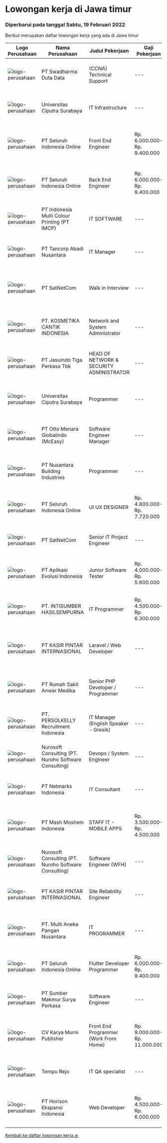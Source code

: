 
  # Lowongan kerja di Jawa timur

  ### Diperbarui pada tanggal Sabtu, 19 Februari 2022

  Berikut merupakan daftar lowongan kerja yang ada di Jawa timur

  |Logo Perusahaan | Nama Perusahaan | Judul Pekerjaan | Gaji Pekerjaan | Lokasi | Deskripsi | Tanggal diunggah | Pranala |
  | -------------- | --------------- | --------------- | --------- | --------- | -------------- | ------- | ----------- |
  |![logo-perusahaan](https://image-service-cdn.seek.com.au/c9726dd48637f2122e69fa4f05bdeddb6166e3b5/ee4dce1061f3f616224767ad58cb2fc751b8d2dc)|PT Swadharma Duta Data|(CCNA) Technical Support|---|Jakarta Raya|Kualifikasi : D3- S1 bidang Teknik Informatika, Ilmu Komputer Usia 20 - 30 tahun Pengalaman di bidang IT Network 1 - 2 Tahun Menguasai bidang IT...|Jumat, 18 Februari 2022|https://www.jobstreet.co.id/id/job/ccna-technical-support-3795046?token=0~4d93fe76-aa74-4c6c-8e33-7e556e433731&sectionRank=1&jobId=jobstreet-id-job-3795046|
|![logo-perusahaan](https://image-service-cdn.seek.com.au/61a668e162fedd86ae00bf43a51fd84e73670ff7/ee4dce1061f3f616224767ad58cb2fc751b8d2dc)|Universitas Ciputra Surabaya|IT Infrastructure|---|Surabaya|Kualifikasi : Memiliki pengalaman sebagai IT Server Administrator (Linux / Windows) Memiliki pengetahuan konsep network / jaringan infrastruktur...|Jumat, 18 Februari 2022|https://www.jobstreet.co.id/id/job/it-infrastructure-3795632?token=0~4d93fe76-aa74-4c6c-8e33-7e556e433731&sectionRank=2&jobId=jobstreet-id-job-3795632|
|![logo-perusahaan](https://image-service-cdn.seek.com.au/c768f0670f8f8212da7de609b6af9d0b2e5134cc/ee4dce1061f3f616224767ad58cb2fc751b8d2dc)|PT Seluruh Indonesia Online|Front End Engineer|Rp. 6.000.000-Rp. 9.400.000|Aceh|Front End Engineer1. Memiliki pengalaman dengan bahasa pemrograman atau framework Front End, terutama React.js 2. Memiliki keahilan dalam membangun...|Jumat, 18 Februari 2022|https://www.jobstreet.co.id/id/job/front-end-engineer-3784331?token=0~4d93fe76-aa74-4c6c-8e33-7e556e433731&sectionRank=3&jobId=jobstreet-id-job-3784331|
|![logo-perusahaan](https://image-service-cdn.seek.com.au/c768f0670f8f8212da7de609b6af9d0b2e5134cc/ee4dce1061f3f616224767ad58cb2fc751b8d2dc)|PT Seluruh Indonesia Online|Back End Engineer|Rp. 6.000.000-Rp. 9.400.000|Aceh|Back End Engineer1. Memiliki pengalaman dalam membangun RESTful APIs2. Menguasai bahasa pemrograman seperti PHP, terutama Framework Laravel3. Familiar...|Jumat, 18 Februari 2022|https://www.jobstreet.co.id/id/job/back-end-engineer-3784329?token=0~4d93fe76-aa74-4c6c-8e33-7e556e433731&sectionRank=4&jobId=jobstreet-id-job-3784329|
|![logo-perusahaan](https://image-service-cdn.seek.com.au/70294b6445f466b423ab7d9751002bfdd4afc29e/ee4dce1061f3f616224767ad58cb2fc751b8d2dc)|PT Indonesia Multi Colour Printing (PT IMCP)|IT SOFTWARE|---|Surabaya|PT.IMCP hiring for IT Software Engineer with these requirements : Bachelor Degree of Information Technology, System Information, Computer Science,...|Jumat, 18 Februari 2022|https://www.jobstreet.co.id/id/job/it-software-3776647?token=0~4d93fe76-aa74-4c6c-8e33-7e556e433731&sectionRank=5&jobId=jobstreet-id-job-3776647|
|![logo-perusahaan](https://image-service-cdn.seek.com.au/0652efd055f36d8e60bf80af55e8fc4a60ec4d88/ee4dce1061f3f616224767ad58cb2fc751b8d2dc)|PT Tancorp Abadi Nusantara|IT Manager|---|Surabaya|Developing strategy on how IT Department can contribute to business through system availability, reliability and security.This position requires:...|Kamis, 17 Februari 2022|https://www.jobstreet.co.id/id/job/it-manager-3794400?token=0~4d93fe76-aa74-4c6c-8e33-7e556e433731&sectionRank=6&jobId=jobstreet-id-job-3794400|
|![logo-perusahaan](https://image-service-cdn.seek.com.au/6108f58b8d52b8e5523830ee4b11d6074377e515/ee4dce1061f3f616224767ad58cb2fc751b8d2dc)|PT SatNetCom|Walk in Interview|---|Jawa Timur|OPEN POSITIONS: C# Software Engineer Android Software Engineer IT System Analyst Network Operation Center Senior Electronic Engineer IT Senior Project...|Kamis, 17 Februari 2022|https://www.jobstreet.co.id/id/job/walk-in-interview-3793902?token=0~4d93fe76-aa74-4c6c-8e33-7e556e433731&sectionRank=7&jobId=jobstreet-id-job-3793902|
|![logo-perusahaan](https://image-service-cdn.seek.com.au/a23ed4120d2876f8be2a340ca1a6bca9fe617562/ee4dce1061f3f616224767ad58cb2fc751b8d2dc)|PT. KOSMETIKA CANTIK INDONESIA|Network and System Administrator|---|Malang|JOBDESC Memberikan pengawasan teknis WAN &amp; LAN termasuk perencanaan, implementasi, pemeliharaan, dan pemecahan masalah. Mempersiapkan dan...|Jumat, 18 Februari 2022|https://www.jobstreet.co.id/id/job/network-and-system-administrator-3795496?token=0~4d93fe76-aa74-4c6c-8e33-7e556e433731&sectionRank=8&jobId=jobstreet-id-job-3795496|
|![logo-perusahaan](https://image-service-cdn.seek.com.au/f9cd043f1011fee386470591649d3e30b502df59/ee4dce1061f3f616224767ad58cb2fc751b8d2dc)|PT Jasuindo Tiga Perkasa Tbk|HEAD OF NETWORK & SECURITY ADMINISTRATOR|---|Sidoarjo|Kualifikasi : Pendidikan Minimal S1 Teknik Informatika/ Teknik Elektro Mempunyai pengalaman minimal 3 tahun dibidang yang sama Memiliki pengetahuan...|Jumat, 18 Februari 2022|https://www.jobstreet.co.id/id/job/head-of-network-security-administrator-3795562?token=0~4d93fe76-aa74-4c6c-8e33-7e556e433731&sectionRank=9&jobId=jobstreet-id-job-3795562|
|![logo-perusahaan](https://image-service-cdn.seek.com.au/61a668e162fedd86ae00bf43a51fd84e73670ff7/ee4dce1061f3f616224767ad58cb2fc751b8d2dc)|Universitas Ciputra Surabaya|Programmer|---|Surabaya|Memiliki pengalaman menggunakan metode SDLC dalam pembuatan aplikasi web menggunakan PHP dengan framework Codelgniter, HTML5, CSS3, dan JQuery...|Jumat, 18 Februari 2022|https://www.jobstreet.co.id/id/job/programmer-3795635?token=0~4d93fe76-aa74-4c6c-8e33-7e556e433731&sectionRank=10&jobId=jobstreet-id-job-3795635|
|![logo-perusahaan](https://image-service-cdn.seek.com.au/f315f0c605a36ea3a033e6abb5c67515d4b00ff5/ee4dce1061f3f616224767ad58cb2fc751b8d2dc)|PT Otto Menara Globalindo (McEasy)|Software Engineer Manager|---|Surabaya|Responsibilities: Manage a team of high performing Software Engineer Give constructive and thoughtful feedback, nurturing, and create an inclusive...|Jumat, 18 Februari 2022|https://www.jobstreet.co.id/id/job/software-engineer-manager-3778512?token=0~4d93fe76-aa74-4c6c-8e33-7e556e433731&sectionRank=11&jobId=jobstreet-id-job-3778512|
|![logo-perusahaan](https://image-service-cdn.seek.com.au/ddb3d7c824605196603573dec72c249975c6b4f6/ee4dce1061f3f616224767ad58cb2fc751b8d2dc)|PT Nusantara Building Industries|Programmer|---|Surabaya|REQUIREMENT :Usia maksimal 30 tahunPendidikan D3/S1 Teknik/Manajemen InformatikaMenguasai Php, Phyton, Database SQLDiutamakan yang sudah...|Jumat, 18 Februari 2022|https://www.jobstreet.co.id/id/job/programmer-3795068?token=0~4d93fe76-aa74-4c6c-8e33-7e556e433731&sectionRank=12&jobId=jobstreet-id-job-3795068|
|![logo-perusahaan](https://image-service-cdn.seek.com.au/c768f0670f8f8212da7de609b6af9d0b2e5134cc/ee4dce1061f3f616224767ad58cb2fc751b8d2dc)|PT Seluruh Indonesia Online|UI UX DESIGNER|Rp. 4.800.000-Rp. 7.720.000|Aceh|# Memiliki pengalaman di atas# Penempatan di kota Medan# Interview di lakukan secara Online dan Offline# Harus melewati tahapan seleksi sesuai sop...|Kamis, 17 Februari 2022|https://www.jobstreet.co.id/id/job/ui-ux-designer-3782793?token=0~4d93fe76-aa74-4c6c-8e33-7e556e433731&sectionRank=13&jobId=jobstreet-id-job-3782793|
|![logo-perusahaan](https://image-service-cdn.seek.com.au/6108f58b8d52b8e5523830ee4b11d6074377e515/ee4dce1061f3f616224767ad58cb2fc751b8d2dc)|PT SatNetCom|Senior IT Project Engineer|---|Jawa Timur|Skills Supervisory lead skills: able to execute plans and lead project team or sub-team to accomplish the task. Good knowledge about IT System  Good...|Rabu, 16 Februari 2022|https://www.jobstreet.co.id/id/job/senior-it-project-engineer-3781677?token=0~4d93fe76-aa74-4c6c-8e33-7e556e433731&sectionRank=14&jobId=jobstreet-id-job-3781677|
|![logo-perusahaan](https://image-service-cdn.seek.com.au/8a1bc4b6d87493a86f3053a990557345773404ef/ee4dce1061f3f616224767ad58cb2fc751b8d2dc)|PT Aplikasi Evolusi Indonesia|Junior Software Tester|Rp. 4.000.000-Rp. 5.600.000|Yogyakarta|What you will be doing (Roles and Responsibilities) Write test cases/documentations based on the requirement Perform test execution (manual) Track and...|Rabu, 16 Februari 2022|https://www.jobstreet.co.id/id/job/junior-software-tester-3792484?token=0~4d93fe76-aa74-4c6c-8e33-7e556e433731&sectionRank=15&jobId=jobstreet-id-job-3792484|
|![logo-perusahaan](https://image-service-cdn.seek.com.au/53af6d3b9d67b0cee26d0bd70165989b4d0246c4/ee4dce1061f3f616224767ad58cb2fc751b8d2dc)|PT. INTISUMBER HASILSEMPURNA|IT Programmer|Rp. 4.500.000-Rp. 6.300.000|Surabaya|Deskripsi Pekerjaan : berpengalaman dengan aplikasi database MySQL berpengalaman mengoperasikan system SAP menguasai konsep webservice ( Javascript,...|Rabu, 16 Februari 2022|https://www.jobstreet.co.id/id/job/it-programmer-3793244?token=0~4d93fe76-aa74-4c6c-8e33-7e556e433731&sectionRank=16&jobId=jobstreet-id-job-3793244|
|![logo-perusahaan](https://image-service-cdn.seek.com.au/0361bae937596b43e3f2a473257008c2d4f70004/ee4dce1061f3f616224767ad58cb2fc751b8d2dc)|PT KASIR PINTAR INTERNASIONAL|Laravel / Web Developer|---|Surabaya|Sebagai Software Engineer, peran utama anda adalah merancang dan mengembangkan API serta sistem backend yang mampu bertahan dalam jangka waktu yang...|Jumat, 18 Februari 2022|https://www.jobstreet.co.id/id/job/laravel-web-developer-3795381?token=0~4d93fe76-aa74-4c6c-8e33-7e556e433731&sectionRank=17&jobId=jobstreet-id-job-3795381|
|![logo-perusahaan](https://image-service-cdn.seek.com.au/3a6c2b428606f5e003e4942f9212030098d2ff6b/ee4dce1061f3f616224767ad58cb2fc751b8d2dc)|PT Rumah Sakit Anwar Medika|Senior PHP Developer / Programmer|---|Sidoarjo|Job Description:1. Mahir pemrograman PHP dan menguasai framework Laravel &amp; CodeIgniter2. Menguasai database Postgresql dan mySQL3. Menyertakan...|Jumat, 18 Februari 2022|https://www.jobstreet.co.id/id/job/senior-php-developer-programmer-3785423?token=0~4d93fe76-aa74-4c6c-8e33-7e556e433731&sectionRank=18&jobId=jobstreet-id-job-3785423|
|![logo-perusahaan](https://image-service-cdn.seek.com.au/a778cc2d537d275f0abc3d64068f14c4c640057e/ee4dce1061f3f616224767ad58cb2fc751b8d2dc)|PT. PERSOLKELLY Recruitment Indonesia|IT Manager (English Speaker - Gresik)|---|Gresik|Candidate must possess at least a Bachelor's Degree, Master's Degree / Post Graduate Degree, Computer Science/Information Technology or equivalent....|Selasa, 15 Februari 2022|https://www.jobstreet.co.id/id/job/it-manager-english-speaker-gresik-3790678?token=0~4d93fe76-aa74-4c6c-8e33-7e556e433731&sectionRank=19&jobId=jobstreet-id-job-3790678|
|![logo-perusahaan](https://image-service-cdn.seek.com.au/80d9f9357b1a2e56b4a86927c47c40f644df9ce9/ee4dce1061f3f616224767ad58cb2fc751b8d2dc)|Nurosoft Consulting (PT. Nuroho Software Consulting)|Devops / System Engineer|---|Surabaya|Job Description: Build, scale and support projects in high-availability Ubuntu Linux production and staging systems in cloud environment Design and...|Jumat, 18 Februari 2022|https://www.jobstreet.co.id/id/job/devops-system-engineer-3785640?token=0~4d93fe76-aa74-4c6c-8e33-7e556e433731&sectionRank=20&jobId=jobstreet-id-job-3785640|
|![logo-perusahaan](https://image-service-cdn.seek.com.au/70d04e3ce9db8d3018f940c9b7350b25d6c5e04b/ee4dce1061f3f616224767ad58cb2fc751b8d2dc)|PT Netmarks Indonesia|IT Consultant|---|Jakarta Utara|Job Desk: As an IT Consultant, you will be part of Sales Team Responsible to analyze and diagnosing customer problem or customer business need...|Kamis, 17 Februari 2022|https://www.jobstreet.co.id/id/job/it-consultant-3783156?token=0~4d93fe76-aa74-4c6c-8e33-7e556e433731&sectionRank=21&jobId=jobstreet-id-job-3783156|
|![logo-perusahaan](https://image-service-cdn.seek.com.au/ce40ae895d860bb9f78e3c50286626636a48d8ed/ee4dce1061f3f616224767ad58cb2fc751b8d2dc)|PT Mash Moshem Indonesia|STAFF IT - MOBILE APPS|Rp. 3.500.000-Rp. 4.500.000|Surabaya|Dibutuhkan seorang yang memiliki kemauan keras untuk berkontribusi dalam Team, memberikan fresh idea untuk bergabung di perusahaan dengan kriteria...|Kamis, 17 Februari 2022|https://www.jobstreet.co.id/id/job/staff-it-mobile-apps-3784216?token=0~4d93fe76-aa74-4c6c-8e33-7e556e433731&sectionRank=22&jobId=jobstreet-id-job-3784216|
|![logo-perusahaan](https://image-service-cdn.seek.com.au/80d9f9357b1a2e56b4a86927c47c40f644df9ce9/ee4dce1061f3f616224767ad58cb2fc751b8d2dc)|Nurosoft Consulting (PT. Nuroho Software Consulting)|Software Engineer (WFH)|---|Jawa Timur|Responsibilities Design &amp; develop web and mobile applications for a wide range of projects Work with a team of QA engineers and Business Analysts...|Jumat, 18 Februari 2022|https://www.jobstreet.co.id/id/job/software-engineer-wfh-3785643?token=0~4d93fe76-aa74-4c6c-8e33-7e556e433731&sectionRank=23&jobId=jobstreet-id-job-3785643|
|![logo-perusahaan](https://image-service-cdn.seek.com.au/0361bae937596b43e3f2a473257008c2d4f70004/ee4dce1061f3f616224767ad58cb2fc751b8d2dc)|PT KASIR PINTAR INTERNASIONAL|Site Reliability Engineer|---|Surabaya|Setup, manage dan maintain Produk &amp; services yang ada di Kasir Pintar Memahami mekanime dari setiap komponen aplikasi Manage dan maintain product...|Jumat, 18 Februari 2022|https://www.jobstreet.co.id/id/job/site-reliability-engineer-3795386?token=0~4d93fe76-aa74-4c6c-8e33-7e556e433731&sectionRank=24&jobId=jobstreet-id-job-3795386|
|![logo-perusahaan](https://image-service-cdn.seek.com.au/7683c282b3cffe618a9c0beacd511f2b758d3b15/ee4dce1061f3f616224767ad58cb2fc751b8d2dc)|PT. Multi Aneka Pangan Nusantara|IT PROGRAMMER|---|Surabaya|DESKRIPSI PEKERJAAN: Membuat aplikasi Web/Mobile/Desktop sesuai dengan kebutuhan Perusahaan. Menganalisa kebutuhan Perusahaan dan menerapkannya pada...|Rabu, 16 Februari 2022|https://www.jobstreet.co.id/id/job/it-programmer-3781095?token=0~4d93fe76-aa74-4c6c-8e33-7e556e433731&sectionRank=25&jobId=jobstreet-id-job-3781095|
|![logo-perusahaan](https://image-service-cdn.seek.com.au/c768f0670f8f8212da7de609b6af9d0b2e5134cc/ee4dce1061f3f616224767ad58cb2fc751b8d2dc)|PT Seluruh Indonesia Online|Flutter Developer Programmer|Rp. 6.000.000-Rp. 9.400.000|Aceh|Flutter Developer1. Menguasai SDK Flutter dan bahasa Dart1. Familiar dengan RESTful APIs2. Pernah mempublish aplikasi pada Playstore atau Appstore...|Jumat, 18 Februari 2022|https://www.jobstreet.co.id/id/job/flutter-developer-programmer-3784325?token=0~4d93fe76-aa74-4c6c-8e33-7e556e433731&sectionRank=26&jobId=jobstreet-id-job-3784325|
|![logo-perusahaan](https://image-service-cdn.seek.com.au/2bb020942b57424abf5747dd3e479a3482b19d4b/ee4dce1061f3f616224767ad58cb2fc751b8d2dc)|PT Sumber Makmur Surya Perkasa|Software Engineer|---|Surabaya|Who are we looking for?Have you ever thought of being part of an agile team that builds a technology that provides an innovative way for people to buy...|Kamis, 17 Februari 2022|https://www.jobstreet.co.id/id/job/software-engineer-3776909?token=0~4d93fe76-aa74-4c6c-8e33-7e556e433731&sectionRank=27&jobId=jobstreet-id-job-3776909|
|![logo-perusahaan](https://image-service-cdn.seek.com.au/1cfe53d3e8d3473d2d77bed34feb0560daead6dd/ee4dce1061f3f616224767ad58cb2fc751b8d2dc)|CV Karya Murni Publisher|Front End Programmer (Work From Home)|Rp. 9.000.000-Rp. 11.000.000|Sidoarjo|Candidate must possess at least SMU in Engineering (Computer/Telecommunication), Computer Science/Information Technology or equivalent. Required...|Kamis, 17 Februari 2022|https://www.jobstreet.co.id/id/job/front-end-programmer-work-from-home-3784273?token=0~4d93fe76-aa74-4c6c-8e33-7e556e433731&sectionRank=28&jobId=jobstreet-id-job-3784273|
|![logo-perusahaan](https://image-service-cdn.seek.com.au/8932e17cb34d89f6929d34387320dc9282a595ab/ee4dce1061f3f616224767ad58cb2fc751b8d2dc)|Tempu Rejo|IT QA specialist|---|Jawa Timur|Meet deadlines by breaking up the development process into attainable testing goals and relaying any issues back to the development and product teams...|Kamis, 17 Februari 2022|https://www.jobstreet.co.id/id/job/it-qa-specialist-3793824?token=0~4d93fe76-aa74-4c6c-8e33-7e556e433731&sectionRank=29&jobId=jobstreet-id-job-3793824|
|![logo-perusahaan](https://image-service-cdn.seek.com.au/7af4f2b0d8b6c892cb7115fda17389c6382d4466/ee4dce1061f3f616224767ad58cb2fc751b8d2dc)|PT Horison Ekspansi Indonesia|Web Developer|Rp. 4.500.000-Rp. 6.000.000|Surabaya|Technical Requirements: Excelent in PHP Programming Object Oriented Programming CMS (Wordpress / Drupal / Magento / etc) Web Framework (Laravel / CI /...|Kamis, 17 Februari 2022|https://www.jobstreet.co.id/id/job/web-developer-3794153?token=0~4d93fe76-aa74-4c6c-8e33-7e556e433731&sectionRank=30&jobId=jobstreet-id-job-3794153|


  [Kembali ke daftar lowongan kerja 🔙](../README.md#daftar-lowongan-kerja)
  